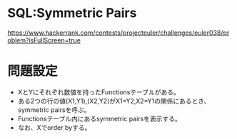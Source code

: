 # SQL:Symmetric Pairs
https://www.hackerrank.com/contests/projecteuler/challenges/euler038/problem?isFullScreen=true

# 問題設定
- XとYにそれぞれ数値を持ったFunctionsテーブルがある。
- ある2つの行の値(X1,Y1),(X2,Y2)がX1=Y2,X2=Y1の関係にあるとき、symmetric pairsを呼ぶ。
- Functionsテーブル内にあるsymmetric pairsを表示する。
- なお、Xでorder byする。